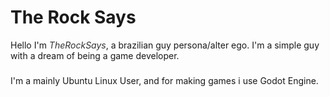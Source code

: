 
# The Rock Says

Hello I'm <em style="color: #333" >TheRockSays</em>, a brazilian guy persona/alter ego.
I'm a simple guy with a dream of being a game developer.

###
I'm a mainly Ubuntu Linux User, and for making games i use Godot Engine.
